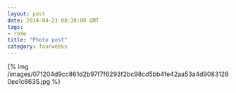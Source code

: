 ```yaml
---
layout: post
date: 2014-04-21 08:38:00 GMT
tags:
- rome
title: "Photo post"
category: fourweeks
---
```

{% img /images/071204d9cc861d2b97f7f6293f2bc98cd5bb4fe42aa53a4d90831260ee1c6635.jpg %}
